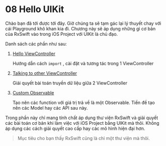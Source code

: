 # 08 Hello UIKit

Chào bạn đã tới được tới đây. Giờ chúng ta sẽ tạm gác lại lý thuyết chay với cái Playground khô khan kia đi. Chương này sẽ áp dụng những gì cơ bản của RxSwift vào trong iOS Project với UIKit là chủ đạo.

Danh sách các phần như sau:

1. [Hello ViewController](08_1_HelloViewController.md)

   Hướng dẫn cách `import` , cài đặt và tương tác trong 1 ViewController

2. [Talking to other ViewController](08_2_TalkingOtherVC.md)

   Giải quyết bài toán truyền dữ liệu giữa 2 ViewController

3. [Custom Observable](08_3_CustomObservable.md)

   Tạo nên các function với giá trị trả về là một Observable. Tiền đề tạo nên các Model hay các API sau này.

Trong phần này chỉ mang tính chất áp dụng thư viện RxSwift và giải quyết các bài toán cơ bản khi làm việc với iOS Project bằng UIKit mà thôi. Không áp dụng các cách giải quyết cao cấp hay các mô hình hiện đại hơn.

> Mục tiêu cho bạn thấy RxSwift cũng là chỉ một thư viện mà thôi.